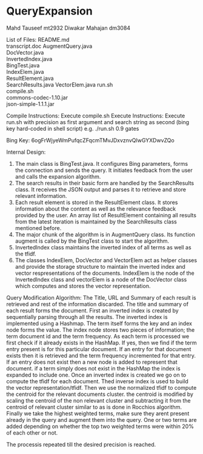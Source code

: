 # QueryExpansion

Mahd Tauseef	mt2932
Diwakar Mahajan	dm3084

List of Files:
README.md           
transcript.doc
AugmentQuery.java  
DocVector.java  
InvertedIndex.java     
BingTest.java      
IndexElem.java  
ResultElement.java  
SearchResults.java
VectorElem.java
run.sh              
compile.sh              
commons-codec-1.10.jar  
json-simple-1.1.1.jar  

Compile Instructions: Execute compile.sh
Execute Instructions: Execute run.sh with precision as first argument and search string as second (bing key hard-coded in shell script)
e.g. ./run.sh 0.9 gates

Bing Key: 6ogFrWjyeWmPufqcZFqcmTMvJDxvznvQIwGYXDwvZQo

Internal Design:
1) The main class is BingTest.java. It configures Bing parameters, forms the connection and sends the query.
It initiates feedback from the user and calls the expansion algorithm.
2) The search results in their basic form are handled by the SearchResults class. It receives the JSON output and parses it to retrieve and store relevant information.
3) Each result element is stored in the ResultElement class. It stores information about the content as well as the relevance feedback provided by the user.
An array list of ResultElement containing all results from the latest iteration is maintained by the SearchResults class mentioned before.
4) The major chunk of the algorithm is in AugmentQuery class. Its function augment is called by the BingTest class to start the algorithm.
5) InvertedIndex class maintains the inverted index of all terms as well as the tfidf.
6) The classes IndexElem, DocVector and VectorElem act as helper classes and provide the storage structure to maintain the inverted index and vector respresentations of the documents. IndexElem is the node of the InvertedIndex class and vectorElem is a node of the DocVector class which computes and stores the vector representation.

Query Modification Algorithm:
The Title, URL and Summary of each result is retrieved and rest of the information discarded.
The title and summary of each result forms the document.
First an inverted index is created by sequentially parsing through all the results. The inverted index is implemented using a Hashmap.
The term itself forms the key and an index node forms the value. The index node stores two pieces of information; the term document id and the term frequency.
As each term is processed we first check if it already exists in the HashMap. If yes, then we find if the term entry present is for this particular document. If an entry for that document exists then it is retrieved and the term frequency incremented for that entry. If an entry does not exist then a new node is added to represent that document. if a term simply does not exist in the HashMap the index is expanded to include one.
Once an inverted index is created we go on to compute the tfidf for each document. Thed inverse index is used to build the vector representation/tfidf.
Then we use the normalized tfidf to compute the centroid for the relevant documents cluster. the centroid is modified by scaling the centroid of the non relevant cluster and subtracting it from the centroid of relevant cluster similar to as is done in Rocchios algorithm.
Finally we take the highest weighted terms, make sure they arent present already in the query and augment them into the query.
One or two terms are added depending on whether the top two weighted terms were within 20% of each other or not.

The processis repeated till the desired precision is reached.


